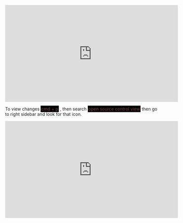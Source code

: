 <iframe width="560" height="315" src="https://www.youtube.com/embed/XR7PYaMVDw0?si=tu8bvHUawbBhCHpB" title="YouTube video player" frameborder="0" allow="accelerometer; autoplay; clipboard-write; encrypted-media; gyroscope; picture-in-picture; web-share" allowfullscreen></iframe>

To view changes <span style="color: #87464e; background-color: black; padding: 2px;">cmd + p</span> , then search <span style="color: #87464e; background-color: black; padding: 2px;">open source control view</span> then go to right sidebar and look for that icon.

<iframe width="560" height="315" src="https://www.youtube.com/embed/5YZz38U20ws?si=aRb1Plk-ICNSYJdb" title="YouTube video player" frameborder="0" allow="accelerometer; autoplay; clipboard-write; encrypted-media; gyroscope; picture-in-picture; web-share" allowfullscreen></iframe>
